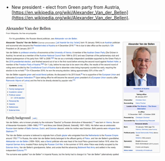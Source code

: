 * New president - elect from Green party from Austria, [https://en.wikipedia.org/wiki/Alexander_Van_der_Bellen](https://en.wikipedia.org/wiki/Alexander_Van_der_Bellen).

![./20161205-1347-cet-green-party-president-elect-from-austria-1.png](./20161205-1347-cet-green-party-president-elect-from-austria-1.png)